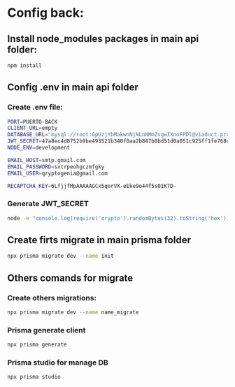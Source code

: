 
# Config back:

## Install node_modules packages in main api folder:
```bash
npm install
```

## Config .env in main api folder
### Create .env file:

```bash
PORT=PUERTO-BACK
CLIENT_URL=empty
DATABASE_URL="mysql://root:GpUzjYbMakwnNjNLnNMmZvgwIXnoFPDl@viaduct.proxy.rlwy.net:32432/railway"
JWT_SECRET=47a8ec4d8752b9be493521b340f0aa2b847b8bd51d0a051c925ff1fe768dfc79
NODE_ENV=development

EMAIL_HOST=smtp.gmail.com
EMAIL_PASSWORD=sxtrpeohgczmfgky
EMAIL_USER=qryptogenia@gmail.com

RECAPTCHA_KEY=6LfjjfMpAAAAAGCx5qorVX-eEke9o44f5s01K7D-
```
### Generate JWT_SECRET 
```bash
node -e "console.log(require('crypto').randomBytes(32).toString('hex'))"
```

## Create firts migrate in main prisma folder
```bash
npx prisma migrate dev --name init
```

## Others comands for migrate
### Create others migrations:
```bash
npx prisma migrate dev --name name_migrate
```
### Prisma generate client
```bash
npx prisma generate 
```
### Prisma studio for manage DB
```bash
npx prisma studio 
```

